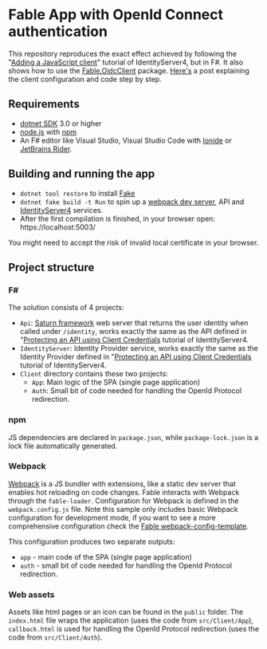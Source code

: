 # Fable App with OpenId Connect authentication

This repository reproduces the exact effect achieved by following the "[Adding a JavaScript client](https://identityserver4.readthedocs.io/en/latest/quickstarts/4_javascript_client.html)" tutorial of IdentityServer4, but in F#. It also shows how to use the [Fable.OidcClient](https://www.nuget.org/packages/Fable.OidcClient/) package. [Here's](https://mjarosie.github.io/dev/2020/11/04/fable-with-openid-connect.html) a post explaining the client configuration and code step by step.

## Requirements

* [dotnet SDK](https://www.microsoft.com/net/download/core) 3.0 or higher
* [node.js](https://nodejs.org) with [npm](https://www.npmjs.com/)
* An F# editor like Visual Studio, Visual Studio Code with [Ionide](http://ionide.io/) or [JetBrains Rider](https://www.jetbrains.com/rider/).

## Building and running the app

* `dotnet tool restore` to install [Fake](https://fake.build/)
* `dotnet fake build -t Run` to spin up a [webpack dev server](https://webpack.js.org/configuration/dev-server/), API and [IdentityServer4](https://identityserver4.readthedocs.io/en/latest/) services.
* After the first compilation is finished, in your browser open: https://localhost:5003/

You might need to accept the risk of invalid local certificate in your browser.

## Project structure

### F#

The solution consists of 4 projects:

- `Api`: [Saturn framework](https://saturnframework.org/) web server that returns the user identity when called under `/identity`, works exactly the same as the API defined in "[Protecting an API using Client Credentials](https://identityserver4.readthedocs.io/en/latest/quickstarts/1_client_credentials.html) tutorial of IdentityServer4.
- `IdentityServer`: Identity Provider service, works exactly the same as the Identity Provider defined in "[Protecting an API using Client Credentials](https://identityserver4.readthedocs.io/en/latest/quickstarts/1_client_credentials.html) tutorial of IdentityServer4.
- `Client` directory contains these two projects:
	- `App`: Main logic of the SPA (single page application)
	- `Auth`: Small bit of code needed for handling the OpenId Protocol redirection.

### npm

JS dependencies are declared in `package.json`, while `package-lock.json` is a lock file automatically generated.

### Webpack

[Webpack](https://webpack.js.org) is a JS bundler with extensions, like a static dev server that enables hot reloading on code changes.
Fable interacts with Webpack through the `fable-loader`. Configuration for Webpack is defined in the `webpack.config.js` file.
Note this sample only includes basic Webpack configuration for development mode,
if you want to see a more comprehensive configuration check the [Fable webpack-config-template](https://github.com/fable-compiler/webpack-config-template/blob/master/webpack.config.js).

This configuration produces two separate outputs:
- `app` - main code of the SPA (single page application)
- `auth` - small bit of code needed for handling the OpenId Protocol redirection.

### Web assets

Assets like html pages or an icon can be found in the `public` folder.
The `index.html` file wraps the application (uses the code from `src/Client/App`),
`callback.html` is used for handling the OpenId Protocol redirection (uses the code from `src/Client/Auth`).
